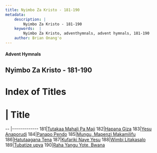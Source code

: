 ```yaml
---
title: Nyimbo Za Kristo - 181-190
metadata:
    description: |
        Nyimbo Za Kristo - 181-190
    keywords:  |
        Nyimbo Za Kristo, adventhymnals, advent hymnals, 181-190
    author: Brian Onang'o
---
```


#### Advent Hymnals
## Nyimbo Za Kristo - 181-190

# Index of Titles
# | Title                        
-- |-------------
181|[Tutakaa Mahali Pa Maji](/nyimbo-za-kristo/nyimbo-za-kristo/101-200/181-190/Tutakaa-Mahali-Pa-Maji)
182|[Hapana Giza](/nyimbo-za-kristo/nyimbo-za-kristo/101-200/181-190/Hapana-Giza)
183|[Yesu Anaporudi](/nyimbo-za-kristo/nyimbo-za-kristo/101-200/181-190/Yesu-Anaporudi)
184|[Panapo Pendo](/nyimbo-za-kristo/nyimbo-za-kristo/101-200/181-190/Panapo-Pendo)
185|[Mungu, Mapenzi Makamilifu](/nyimbo-za-kristo/nyimbo-za-kristo/101-200/181-190/Mungu,-Mapenzi-Makamilifu)
186|[Hatutaagana Tena](/nyimbo-za-kristo/nyimbo-za-kristo/101-200/181-190/Hatutaagana-Tena)
187|[Kufariki Naye Yesu](/nyimbo-za-kristo/nyimbo-za-kristo/101-200/181-190/Kufariki-Naye-Yesu)
188|[Wimbi Litakasalo](/nyimbo-za-kristo/nyimbo-za-kristo/101-200/181-190/Wimbi-Litakasalo)
189|[Tubatize upya](/nyimbo-za-kristo/nyimbo-za-kristo/101-200/181-190/Tubatize-upya)
190|[Raha Yangu Yote, Bwana](/nyimbo-za-kristo/nyimbo-za-kristo/101-200/181-190/Raha-Yangu-Yote,-Bwana)